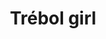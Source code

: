 ---
title: Trébol girl
date: 
draft: false

# descripcion
description : Pulsera de plata 925

materials: Plata 925

color: Plata y verde

dimensions: 16cm largo

code: 03-09-0569

type: "Pulseras"

categories: []

price: $2.740,00

price_eftvo: $2.330,00

# Images
# first image will be shown in the product page
images:
  # - image: "images/path_to_image"
  # La ubicacion de las imagenes es imagenes/Pulseras/Pulseras.Plata/03-09-0569-trebol-girl
  - image: "./images/pulseras/plata/03-09-0569.JPG"
---